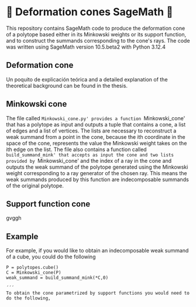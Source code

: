 # :small_blue_diamond: Deformation cones SageMath :small_blue_diamond:

This repository contains SageMath code to produce the deformation cone of a polytope based either in its Minkowski weights or its support function, and to construct the summands corresponding to the cone's rays.
The code was written using SageMath version 10.5.beta2 with Python 3.12.4

## Deformation cone

Un poquito de explicación teórica and a detailed explanation of the theoretical background can be found in the thesis.

## Minkowski cone

The file called `Minkowski_cone.py' provides a function `Minkowski_cone' that has a polytope as input and outputs a tuple that contains a cone, a list of edges and a list of vertices. The lists are necessary to reconstruct a weak summand from a point in the cone, because the ith coordinate in the space of the cone, represents the value the Minkowski weight takes on the ith edge on the list. The file also contains a function called `build_summand_mink' that accepts as input the cone and two lists provided by `Minkowski_cone' and the index of a ray in the cone and outputs the weak summand of the polytope generated using the Minkowski weight corresponding to a ray generator of the chosen ray. This means the weak summands produced by this function are indecomposable summands of the original polytope.

## Support function cone

gvggh

## Example

For example, if you would like to obtain an indecomposable weak summand of a cube, you could do the following

```
P = polytopes.cube()
C = Minkowski_cone(P)
weak_summand = build_summand_mink(*C,0)

´´´
To obtain the cone parametrized by support functions you would need to do the following,


